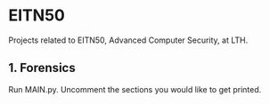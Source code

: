 # EITN50
Projects related to EITN50, Advanced Computer Security, at LTH.

## 1. Forensics
Run MAIN.py. Uncomment the sections you would like to get printed.
